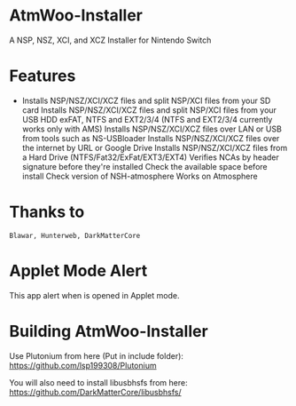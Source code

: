 # AtmWoo-Installer
A NSP, NSZ, XCI, and XCZ Installer for Nintendo Switch
# Features

   - Installs NSP/NSZ/XCI/XCZ files and split NSP/XCI files from your SD card
    Installs NSP/NSZ/XCI/XCZ files and split NSP/XCI files from your USB HDD exFAT, NTFS and EXT2/3/4 (NTFS and EXT2/3/4 currently works only with AMS)
    Installs NSP/NSZ/XCI/XCZ files over LAN or USB from tools such as NS-USBloader
    Installs NSP/NSZ/XCI/XCZ files over the internet by URL or Google Drive
    Installs NSP/NSZ/XCI/XCZ files from a Hard Drive (NTFS/Fat32/ExFat/EXT3/EXT4)
    Verifies NCAs by header signature before they're installed
    Check the available space before install
    Check version of NSH-atmosphere
    Works on Atmosphere
    
# Thanks to

    Blawar, Hunterweb, DarkMatterCore
# Applet Mode Alert

This app alert when is opened in Applet mode.
    
# Building AtmWoo-Installer

Use Plutonium from here (Put in include folder): https://github.com/lsp199308/Plutonium

You will also need to install libusbhsfs from here: https://github.com/DarkMatterCore/libusbhsfs/
